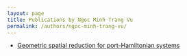 ```yaml
---
layout: page
title: Publications by Ngoc Minh Trang Vu
permalink: /authors/ngoc-minh-trang-vu/
---
```


- [Geometric spatial reduction for port-Hamiltonian systems](../../geometric-spatial-reduction-for-port-hamiltonian-systems)


